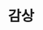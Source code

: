 ---
layout: home
title: "감상"
description: "책, 영화, TED 등"
permalink: "/감상"
pagination: 
  enabled: true
  category: "감상"
  permalink: /:num/
---